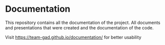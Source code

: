 # Documentation

This repository contains all the documentation of the project. All documents and presentations that were created and the documentation of the code. 

Visit https://team-gad.github.io/documentation/ for better usability